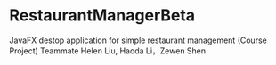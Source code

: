 # RestaurantManagerBeta
JavaFX destop application for simple restaurant management (Course Project)
Teammate Helen Liu, Haoda Li，Zewen Shen
